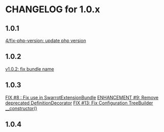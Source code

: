 CHANGELOG for 1.0.x
===================

## 1.0.1
[4/fix-php-version: update php version ](https://github.com/ma-residence/SwarrotExtensionBundle/commit/385b3418c01c3c0dffdad2613ec724f4b35eb5fa)


## 1.0.2
[v1.0.2: fix bundle name](https://github.com/ma-residence/SwarrotExtensionBundle/commit/a01ebd37262840ec7951a29cd75d775c1baf8fa6)

## 1.0.3
[FIX #8 : Fix use in SwarrotExtensionBundle](https://github.com/ma-residence/SwarrotExtensionBundle/issues/8)
[ENHANCEMENT #9: Remove deprecated DefinitionDecorator](https://github.com/ma-residence/SwarrotExtensionBundle/issues/9)
[FIX #13: Fix Configuration TreeBuilder __constructor()](https://github.com/ma-residence/SwarrotExtensionBundle/issues/13)

## 1.0.4
